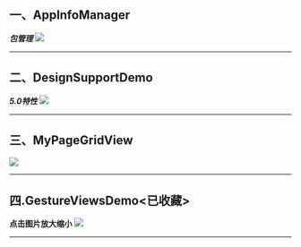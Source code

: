 一、AppInfoManager
------
***包管理***
![](https://i.imgur.com/pfV5crW.gif)
***
二、DesignSupportDemo
------
***5.0特性***
![](https://i.imgur.com/8UttHZe.gif)
***
三、MyPageGridView
------
![](https://i.imgur.com/D0tfmiP.gif)
***
四.GestureViewsDemo<已收藏>
------
****点击图片放大缩小****
![](https://i.imgur.com/UiHIwaO.gif)

***


